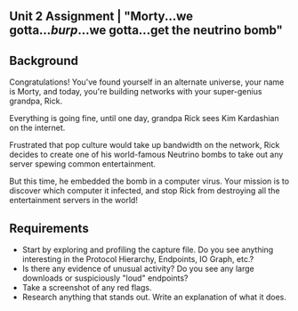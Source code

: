 ## Unit 2 Assignment | "Morty...we gotta...*burp*...we gotta...get the neutrino bomb"

## Background

Congratulations! You've found yourself in an alternate universe, your name is Morty, and today, you're building networks with your super-genius grandpa, Rick.

Everything is going fine, until one day, grandpa Rick sees Kim Kardashian on the internet.

Frustrated that pop culture would take up bandwidth on the network, Rick decides to create one of his world-famous Neutrino bombs to take out any server spewing common entertainment.

But this time, he embedded the bomb in a computer virus. Your mission is to discover which computer it infected, and stop Rick from destroying all the entertainment servers in the world!

## Requirements

- Start by exploring and profiling the capture file. Do you see anything interesting in the Protocol Hierarchy, Endpoints, IO Graph, etc.?
- Is there any evidence of unusual activity? Do you see any large downloads or suspiciously "loud" endpoints?
- Take a screenshot of any red flags.
- Research anything that stands out. Write an explanation of what it does.
